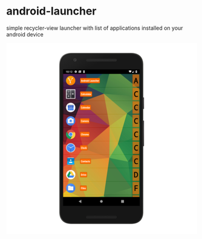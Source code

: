 # android-launcher
simple recycler-view launcher with list of applications installed on your android device

<img src="screenshot.png" alt="New screenshot, with wallpaper!" />